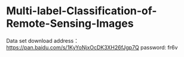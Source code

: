 # Multi-label-Classification-of-Remote-Sensing-Images

Data set download address：https://pan.baidu.com/s/1KyYoNjxOcDK3XH26fJgp7Q  password: fr6v
